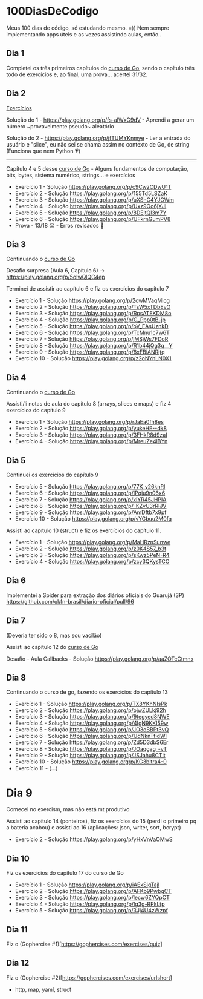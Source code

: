 # 100DiasDeCodigo
Meus 100 dias de código, só estudando mesmo. =)) Nem sempre implementando apps úteis e as vezes assistindo aulas, então..

## Dia 1

Completei os três primeiros capítulos do [curso de Go](https://greatercommons.com/learn/golang-ptbr), sendo o capítulo três todo de exercícios e, ao final, uma prova... acertei 31/32. 

## Dia 2

[Exercícios](https://github.com/katecpp/GoExercises)

Solução do 1 - https://play.golang.org/p/fs-aIWxG9dV - Aprendi a gerar um número ~provavelmente pseudo~ aleatório

Solução do 2 - https://play.golang.org/p/jfTUMYKnmye - Ler a entrada do usuário e "slice", eu não sei se chama assim no contexto de Go, de string (Funciona que nem Python :heartpulse:)

-----------------

Capítulo 4 e 5 desse [curso de Go](https://greatercommons.com/learn/golang-ptbr) - Alguns fundamentos de computação, bits, bytes, sistema numérico, strings... e exercícios
- Exercício 1 - Solução https://play.golang.org/p/c9CwzCDwU1T
- Exercício 2 - Solução https://play.golang.org/p/155Td5LSZaK
- Exercicio 3 - Solução https://play.golang.org/p/uXShC4YJGWm
- Exercício 4 - Solução https://play.golang.org/p/Uxz9Oo6jXJl
- Exercício 5 - Solução https://play.golang.org/p/8DEjtQl3m7Y
- Exercício 6 - Solução https://play.golang.org/p/UFkrnGumPV8
- Prova - 13/18 :dizzy_face: - Erros revisados :muscle:

## Dia 3
Continuando o [curso de Go](https://greatercommons.com/learn/golang-ptbr)

Desafio surpresa (Aula 6, Capítulo 6) -> https://play.golang.org/p/5oIwQlQC4ep

Terminei de assistir ao capítulo 6 e fiz os exercícios do capítulo 7

- Exercício 1 - Solução https://play.golang.org/p/2owMVaqMIcg
- Exercício 2 - Solução https://play.golang.org/p/TsW5xTDbEvO
- Exercicio 3 - Solução https://play.golang.org/p/RpsATEKDM8o
- Exercicio 4 - Solução https://play.golang.org/p/G_Ppp0tB-jp
- Exercicio 5 - Solução https://play.golang.org/p/oV_EAsUznkD
- Exercicio 6 - Solução https://play.golang.org/p/TcMnu1c7w6T
- Exercicio 7 - Solução https://play.golang.org/p/jMSjWs7FDoR
- Exercicio 8 - Solução https://play.golang.org/p/R1b44jQg3q__Y
- Exercicio 9 - Solução https://play.golang.org/p/8xFBiANRjtq
- Exercicio 10 - Solução https://play.golang.org/p/z2oNYnLN0X1

## Dia 4
Continuando o [curso de Go](https://greatercommons.com/learn/golang-ptbr)

Assisti/li notas de aula do capítulo 8 (arrays, slices e maps) e fiz 4 exercícios do capítulo 9

- Exercício 1 - Solução https://play.golang.org/p/rJaEa0fh8es
- Exercício 2 - Solução https://play.golang.org/p/yukeHE--dk8
- Exercício 3 - Solução https://play.golang.org/p/3FHkR8d9zaI
- Exercício 4 - Solução https://play.golang.org/p/MreuZe4lBYn

## Dia 5
Continuei os exercícios do capítulo 9
- Exercício 5 - Solução https://play.golang.org/p/77K_y26knRl
- Exercício 6 - Solução https://play.golang.org/p/IPqiu9n06x6
- Exercício 7 - Solução https://play.golang.org/p/xIYR45JHPIA
- Exercício 8 - Solução https://play.golang.org/p/-KZvU3rRIJV
- Exercício 9 - Solução https://play.golang.org/p/AmDftb7x9pf
- Exercício 10 - Solução https://play.golang.org/p/vYGbuu2M0fq

Assisti ao capítulo 10 (struct) e fiz os exercícios do capítulo 11.
- Exercício 1 - Solução https://play.golang.org/p/MaHRznSunwe
- Exercício 2 - Solução https://play.golang.org/p/z0K4S57_b3t
- Exercício 3 - Solução https://play.golang.org/p/sKwz5PeN-R4
- Exercício 4 - Solução https://play.golang.org/p/zcy3QKysTCO

## Dia 6
Implementei a Spider para extração dos diários oficiais do Guarujá (SP)
https://github.com/okfn-brasil/diario-oficial/pull/96

## Dia 7
(Deveria ter sido o 8, mas sou vacilão)

Assisti ao capítulo 12 do [curso de Go](https://greatercommons.com/learn/golang-ptbr)

Desafio - Aula Callbacks - Solução https://play.golang.org/p/aaZOTcCtmnx

## Dia 8
Continuando o curso de go, fazendo os exercícios do capítulo 13
- Exercício 1 - Solução https://play.golang.org/p/TX8YKhNIsPk
- Exercício 2 - Solução https://play.golang.org/p/ojwZULkj92h
- Exercício 3 - Solução https://play.golang.org/p/9tegyed8NWE
- Exercício 4 - Solução https://play.golang.org/p/4IgN9KKI59w
- Exercício 5 - Solução https://play.golang.org/p/JO3oBBPt3vQ
- Exercício 6 - Solução https://play.golang.org/p/UdNknTfidWl
- Exercício 7 - Solução https://play.golang.org/p/Zd5D3dbS6Er
- Exercício 8 - Solução https://play.golang.org/p/JOaqgag_-vT
- Exercício 9 - Solução https://play.golang.org/p/JSJahu8CTlt
- Exercício 10 - Solução https://play.golang.org/p/KG3bitra4-0
- Exercício 11 - (...)

# Dia 9
Comecei no exercism, mas não está mt produtivo

Assisti ao capítulo 14 (ponteiros), fiz os exercícios do 15 (perdi o primeiro pq a bateria acabou) e assisti ao 16 (aplicações: json, writer, sort, bcrypt)

- Exercício 2 - Solução https://play.golang.org/p/yHxVnVaOMwS

## Dia 10
Fiz os exercícios do capítulo 17 do curso de Go
- Exercício 1 - Solução https://play.golang.org/p/iAExSigTajl
- Exercício 2 - Solução https://play.golang.org/p/AFKb9PwbgCT
- Exercício 3 - Solução https://play.golang.org/p/lecw6ZYQpCT
- Exercício 4 - Solução https://play.golang.org/p/Ig3g-RPkLtp
- Exercício 5 - Solução https://play.golang.org/p/3Jj4U4zWzpf

## Dia 11
Fiz o (Gophercise #1)[https://gophercises.com/exercises/quiz]

## Dia 12
Fiz o (Gophercise #2)[https://gophercises.com/exercises/urlshort]

- http, map, yaml, struct
